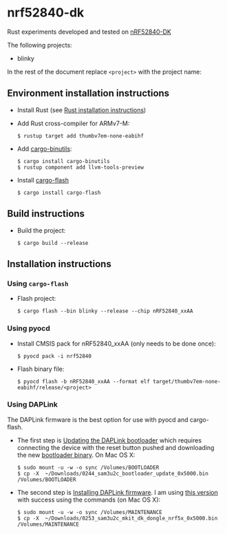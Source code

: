 # nrf52840-dk

Rust experiments developed and tested on [nRF52840-DK](https://www.nordicsemi.com/Software-and-Tools/Development-Kits/nRF52840-DK)

The following projects:
- blinky

In the rest of the document replace `<project>` with the project name:

## Environment installation instructions

- Install Rust (see [Rust installation instructions](https://www.rust-lang.org/tools/install))

- Add Rust cross-compiler for ARMv7-M:
  ```
  $ rustup target add thumbv7em-none-eabihf
  ```

- Add [cargo-binutils](https://github.com/rust-embedded/cargo-binutils):
  ```
  $ cargo install cargo-binutils
  $ rustup component add llvm-tools-preview
  ```

- Install [cargo-flash](https://github.com/probe-rs/cargo-flash)
  ```
  $ cargo install cargo-flash
  ```

## Build instructions

- Build the project:
  ```
  $ cargo build --release
  ```

## Installation instructions

### Using `cargo-flash`

- Flash project:
  ```
  $ cargo flash --bin blinky --release --chip nRF52840_xxAA
  ```

### Using pyocd

- Install CMSIS pack for nRF52840_xxAA (only needs to be done once):
  ```
  $ pyocd pack -i nrf52840
  ```

- Flash binary file:
  ```
  $ pyocd flash -b nRF52840_xxAA --format elf target/thumbv7em-none-eabihf/release/<project>
  ```

### Using DAPLink

The DAPLink firmware is the best option for use with pyocd and cargo-flash. 


- The first step is [Updating the DAPLink bootloader](https://os.mbed.com/blog/entry/DAPLink-bootloader-update/) which
  requires connecting the device with the reset button pushed and downloading the new
  [bootloader binary](https://os.mbed.com/media/uploads/c1728p9/0244_sam3u2c_bootloader_update_0x5000.bin). On Mac OS X:
  ```
  $ sudo mount -u -w -o sync /Volumes/BOOTLOADER
  $ cp -X  ~/Downloads/0244_sam3u2c_bootloader_update_0x5000.bin /Volumes/BOOTLOADER
  ```

- The second step is [Installing DAPLink firmware](https://armmbed.github.io/DAPLink/?board=Nordic-nRF52840-DK). I am using
  [this version](https://armmbed.github.io/DAPLink//firmware/0253_sam3u2c_mkit_dk_dongle_nrf5x_0x5000.bin) with success using
  the commands (on Mac OS X):
  ```
  $ sudo mount -u -w -o sync /Volumes/MAINTENANCE
  $ cp -X  ~/Downloads/0253_sam3u2c_mkit_dk_dongle_nrf5x_0x5000.bin /Volumes/MAINTENANCE
  ```

